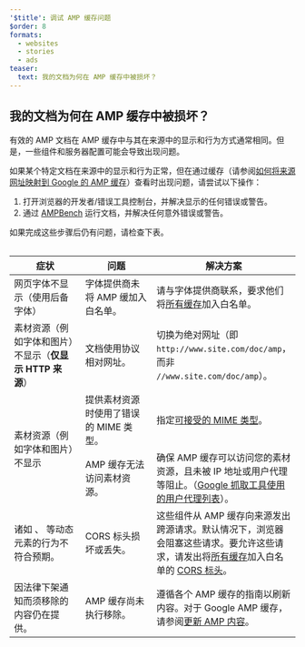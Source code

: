 ```yaml
---
'$title': 调试 AMP 缓存问题
$order: 8
formats:
  - websites
  - stories
  - ads
teaser:
  text: 我的文档为何在 AMP 缓存中被损坏？
---
```


<!--
This file is imported from https://github.com/ampproject/amphtml/blob/main/spec/amp-cache-debugging.md.
Please do not change this file.
If you have found a bug or an issue please
have a look and request a pull request there.
-->

## 我的文档为何在 AMP 缓存中被损坏？<a name="why-is-my-doc-broken-on-an-amp-cache"></a>

有效的 AMP 文档在 AMP 缓存中与其在来源中的显示和行为方式通常相同。但是，一些组件和服务器配置可能会导致出现问题。

如果某个特定文档在来源中的显示和行为正常，但在通过缓存（请参阅[如何将来源网址映射到 Google 的 AMP 缓存](https://developers.google.com/amp/cache/overview#amp-cache-url-format)）查看时出现问题，请尝试以下操作：

1. 打开浏览器的开发者/错误工具控制台，并解决显示的任何错误或警告。
2. 通过 [AMPBench](https://search.google.com/test/amp) 运行文档，并解决任何意外错误或警告。

如果完成这些步骤后仍有问题，请检查下表。

<table>
<table>
  <thead>
    <tr>
      <th width="30%">症状</th>
      <th width="30%">问题</th>
      <th width="40%">解决方案</th>
    </tr>
  </thead>
  <tbody>
    <tr>
      <td>网页字体不显示（使用后备字体）</td>
      <td>字体提供商未将 AMP 缓加入白名单。</td>
      <td>请与字体提供商联系，要求他们将<a href="amp-cors-requests.md#cors-security-in-amp">所有缓存</a>加入白名单。</td>
    </tr>
    <tr>
      <td>素材资源（例如字体和图片）不显示（<strong>仅显示 HTTP 来源</strong>）</td>
      <td>文档使用协议相对网址。</td>
      <td>切换为绝对网址（即 <code>http://www.site.com/doc/amp</code>，而非 <code>//www.site.com/doc/amp</code>）。</td>
    </tr>
    <tr>
      <td rowspan="2">素材资源（例如字体和图片）不显示</td>
      <td>提供素材资源时使用了错误的 MIME 类型。</td>
      <td>指定<a href="https://github.com/ampproject/amphtml/blob/main/spec/amp-cache-guidelines.md#guidelines-accepted-mime-types">可接受的 MIME 类型</a>。</td>
    </tr>
    <tr>
      <td>AMP 缓存无法访问素材资源。</td>
      <td>确保 AMP 缓存可以访问您的素材资源，且未被 IP 地址或用户代理等阻止。（<a href="https://support.google.com/webmasters/answer/1061943?hl=en">Google 抓取工具使用的用户代理列表</a>）。</td>
    </tr>
    <tr>
      <td>诸如 <code><amp-form></amp-form></code>、<code><amp-list></amp-list></code> 等动态元素的行为不符合预期。</td>
      <td>CORS 标头损坏或丢失。</td>
      <td>这些组件从 AMP 缓存向来源发出跨源请求。默认情况下，浏览器会阻塞这些请求。要允许这些请求，请发出将<a href="amp-cors-requests.md">所有缓存</a>加入白名单的 <a href="https://developer.mozilla.org/en-US/docs/Web/HTTP/Access_control_CORS">CORS 标头</a>。</td>
    </tr>
    <tr>
      <td>因法律下架通知而须移除的内容仍在提供。</td>
      <td>AMP 缓存尚未执行移除。</td>
      <td>遵循各个 AMP 缓存的指南以刷新内容。对于 Google AMP 缓存，请参阅<a href="https://developers.google.com/amp/cache/update-cache">更新 AMP 内容</a>。</td>
    </tr>
</tbody>
</table>

</table>
